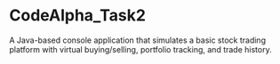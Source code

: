 # CodeAlpha_Task2
A Java-based console application that simulates a basic stock trading platform with virtual buying/selling, portfolio tracking, and trade history.
